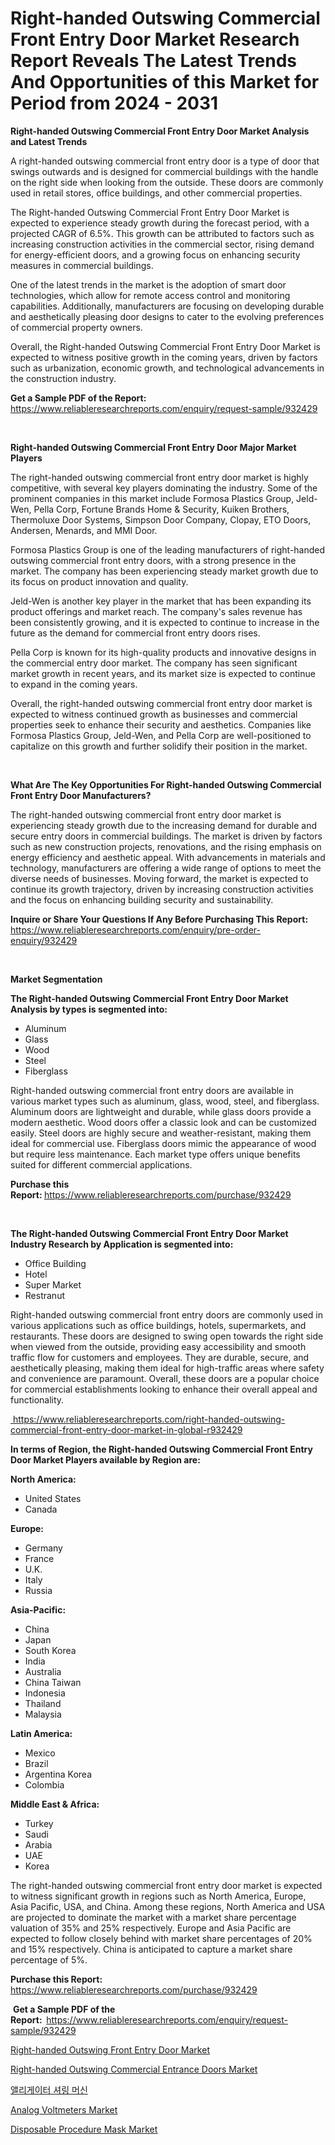 <p><h1>Right-handed Outswing Commercial Front Entry Door Market Research Report Reveals The Latest Trends And Opportunities of this Market for Period from 2024 - 2031</h1></p><p><strong>Right-handed Outswing Commercial Front Entry Door Market Analysis and Latest Trends</strong></p>
<p><p>A right-handed outswing commercial front entry door is a type of door that swings outwards and is designed for commercial buildings with the handle on the right side when looking from the outside. These doors are commonly used in retail stores, office buildings, and other commercial properties.</p><p>The Right-handed Outswing Commercial Front Entry Door Market is expected to experience steady growth during the forecast period, with a projected CAGR of 6.5%. This growth can be attributed to factors such as increasing construction activities in the commercial sector, rising demand for energy-efficient doors, and a growing focus on enhancing security measures in commercial buildings.</p><p>One of the latest trends in the market is the adoption of smart door technologies, which allow for remote access control and monitoring capabilities. Additionally, manufacturers are focusing on developing durable and aesthetically pleasing door designs to cater to the evolving preferences of commercial property owners.</p><p>Overall, the Right-handed Outswing Commercial Front Entry Door Market is expected to witness positive growth in the coming years, driven by factors such as urbanization, economic growth, and technological advancements in the construction industry.</p></p>
<p><strong>Get a Sample PDF of the Report:&nbsp;</strong> <a href="https://www.reliableresearchreports.com/enquiry/request-sample/932429">https://www.reliableresearchreports.com/enquiry/request-sample/932429</a></p>
<p>&nbsp;</p>
<p><strong>Right-handed Outswing Commercial Front Entry Door Major Market Players</strong></p>
<p><p>The right-handed outswing commercial front entry door market is highly competitive, with several key players dominating the industry. Some of the prominent companies in this market include Formosa Plastics Group, Jeld-Wen, Pella Corp, Fortune Brands Home & Security, Kuiken Brothers, Thermoluxe Door Systems, Simpson Door Company, Clopay, ETO Doors, Andersen, Menards, and MMI Door. </p><p>Formosa Plastics Group is one of the leading manufacturers of right-handed outswing commercial front entry doors, with a strong presence in the market. The company has been experiencing steady market growth due to its focus on product innovation and quality. </p><p>Jeld-Wen is another key player in the market that has been expanding its product offerings and market reach. The company's sales revenue has been consistently growing, and it is expected to continue to increase in the future as the demand for commercial front entry doors rises. </p><p>Pella Corp is known for its high-quality products and innovative designs in the commercial entry door market. The company has seen significant market growth in recent years, and its market size is expected to continue to expand in the coming years.</p><p>Overall, the right-handed outswing commercial front entry door market is expected to witness continued growth as businesses and commercial properties seek to enhance their security and aesthetics. Companies like Formosa Plastics Group, Jeld-Wen, and Pella Corp are well-positioned to capitalize on this growth and further solidify their position in the market.</p></p>
<p>&nbsp;</p>
<p><strong>What Are The Key Opportunities For Right-handed Outswing Commercial Front Entry Door Manufacturers?</strong></p>
<p><p>The right-handed outswing commercial front entry door market is experiencing steady growth due to the increasing demand for durable and secure entry doors in commercial buildings. The market is driven by factors such as new construction projects, renovations, and the rising emphasis on energy efficiency and aesthetic appeal. With advancements in materials and technology, manufacturers are offering a wide range of options to meet the diverse needs of businesses. Moving forward, the market is expected to continue its growth trajectory, driven by increasing construction activities and the focus on enhancing building security and sustainability.</p></p>
<p><strong>Inquire or Share Your Questions If Any Before Purchasing This Report:</strong> <a href="https://www.reliableresearchreports.com/enquiry/pre-order-enquiry/932429">https://www.reliableresearchreports.com/enquiry/pre-order-enquiry/932429</a></p>
<p>&nbsp;</p>
<p><strong>Market Segmentation</strong></p>
<p><strong>The Right-handed Outswing Commercial Front Entry Door Market Analysis by types is segmented into:</strong></p>
<p><ul><li>Aluminum</li><li>Glass</li><li>Wood</li><li>Steel</li><li>Fiberglass</li></ul></p>
<p><p>Right-handed outswing commercial front entry doors are available in various market types such as aluminum, glass, wood, steel, and fiberglass. Aluminum doors are lightweight and durable, while glass doors provide a modern aesthetic. Wood doors offer a classic look and can be customized easily. Steel doors are highly secure and weather-resistant, making them ideal for commercial use. Fiberglass doors mimic the appearance of wood but require less maintenance. Each market type offers unique benefits suited for different commercial applications.</p></p>
<p><strong>Purchase this Report:&nbsp;</strong><a href="https://www.reliableresearchreports.com/purchase/932429">https://www.reliableresearchreports.com/purchase/932429</a></p>
<p>&nbsp;</p>
<p><strong>The Right-handed Outswing Commercial Front Entry Door Market Industry Research by Application is segmented into:</strong></p>
<p><ul><li>Office Building</li><li>Hotel</li><li>Super Market</li><li>Restranut</li></ul></p>
<p><p>Right-handed outswing commercial front entry doors are commonly used in various applications such as office buildings, hotels, supermarkets, and restaurants. These doors are designed to swing open towards the right side when viewed from the outside, providing easy accessibility and smooth traffic flow for customers and employees. They are durable, secure, and aesthetically pleasing, making them ideal for high-traffic areas where safety and convenience are paramount. Overall, these doors are a popular choice for commercial establishments looking to enhance their overall appeal and functionality.</p></p>
<p><a href="https://www.reliableresearchreports.com/right-handed-outswing-commercial-front-entry-door-market-in-global-r932429">&nbsp;https://www.reliableresearchreports.com/right-handed-outswing-commercial-front-entry-door-market-in-global-r932429</a></p>
<p><strong>In terms of Region, the Right-handed Outswing Commercial Front Entry Door Market Players available by Region are:</strong></p>
<p>
    <p> <strong> North America: </strong>
        <ul>
            <li>United States</li>
            <li>Canada</li>
        </ul>
        </p> 
    <p> <strong> Europe: </strong>
        <ul>
            <li>Germany</li>
            <li>France</li>
            <li>U.K.</li>
            <li>Italy</li>
            <li>Russia</li>
        </ul>
        </p> 
    <p> <strong> Asia-Pacific: </strong>
        <ul>
            <li>China</li>
            <li>Japan</li>
            <li>South Korea</li>
            <li>India</li>
            <li>Australia</li>
            <li>China Taiwan</li>
            <li>Indonesia</li>
            <li>Thailand</li>
            <li>Malaysia</li>
        </ul>
        </p> 
    <p> <strong> Latin America: </strong>
        <ul>
            <li>Mexico</li>
            <li>Brazil</li>
            <li>Argentina Korea</li>
            <li>Colombia</li>
        </ul>
        </p> 
    <p> <strong> Middle East & Africa: </strong>
        <ul>
            <li>Turkey</li>
            <li>Saudi</li>
            <li>Arabia</li>
            <li>UAE</li>
            <li>Korea</li>
        </ul>
    </p>
    </p>
<p><p>The right-handed outswing commercial front entry door market is expected to witness significant growth in regions such as North America, Europe, Asia Pacific, USA, and China. Among these regions, North America and USA are projected to dominate the market with a market share percentage valuation of 35% and 25% respectively. Europe and Asia Pacific are expected to follow closely behind with market share percentages of 20% and 15% respectively. China is anticipated to capture a market share percentage of 5%.</p></p>
<p><strong>Purchase this Report: </strong><a href="https://www.reliableresearchreports.com/purchase/932429">https://www.reliableresearchreports.com/purchase/932429</a></p>
<p>&nbsp;<strong>Get a Sample PDF of the Report:&nbsp;&nbsp;</strong><a href="https://www.reliableresearchreports.com/enquiry/request-sample/932429">https://www.reliableresearchreports.com/enquiry/request-sample/932429</a></p>
<p><strong></strong></p>
<p><p><a href="https://github.com/LaceyZemlak1/Market-Research-Report-List-1/blob/main/right-handed-outswing-front-entry-door-market.md">Right-handed Outswing Front Entry Door Market</a></p><p><a href="https://github.com/MyrtisWest1/Market-Research-Report-List-1/blob/main/right-handed-outswing-commercial-entrance-doors-market.md">Right-handed Outswing Commercial Entrance Doors Market</a></p><p><a href="https://github.com/camron674/Market-Research-Report-List-1/blob/main/147991777275.md">앨리게이터 셔링 머신</a></p><p><a href="https://www.linkedin.com/pulse/analog-voltmeters-market-report-reveals-latest-trends-growth-nnsoe">Analog Voltmeters Market</a></p><p><a href="https://issuu.com/reportprime-2/docs/disposable-procedure-mask-market-size-2030.pptx">Disposable Procedure Mask Market</a></p></p>